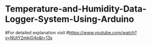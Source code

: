 # Temperature-and-Humidity-Data-Logger-System-Using-Arduino

#For detailed explanation visit
#https://www.youtube.com/watch?v=NUtY2mkiG4o&t=13s

